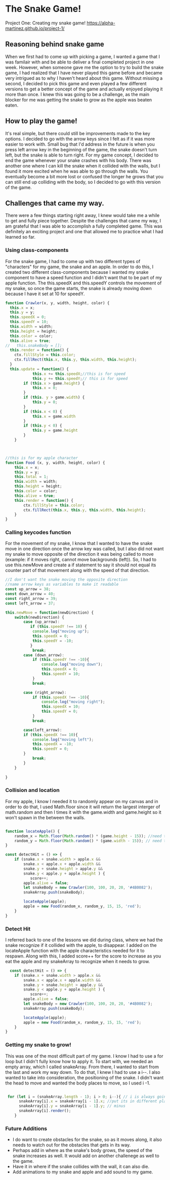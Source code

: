 # The Snake Game!
Project One: Creating my snake game!
https://alpha-martinez.github.io/project-1/

## Reasoning behind snake game

When we first had to come up with picking a game, I wanted a game that I was familair with and be able to deliver a final completed project in one week. However, when someone gave me the option to try to build the snake game, I had realized that I have never played this game before and became very intrigued as to why I haven't heard about this game. Without missing a second, I decided to pick this game and even played a few different versions to get a better concept of the game and actually enjoyed playing it more than once. I knew this was going to be a challenge, as the main blocker for me was getting the snake to grow as the apple was beaten eaten. 

## How to play the game!

It's real simple, but there could still be improvements made to the key options. I decided to go with the arrow keys since I felt as if it was more easier to work with. Small bug that I'd address in the future is when you press left arrow key in the beginning of the game, the snake doesn't turn left, but the snake is able to turn right. For my game concept, I decided to end the game whenever your snake crashes with his body. There was another one where I can kill the snake when it collided with the walls, but I found it more excited when he was able to go through the walls. You eventually become a bit more lost or confused the longer he grows that you can still end up colliding with the body, so I decided to go with this version of the game.

## Challenges that came my way.

There were a few things starting right away, I knew would take me a while to get and fully piece together. Despite the challenges that came my way, I am grateful that I was able to accomplish a fully completed game. This was definitely an exciting project and one that allowed me to practice what I had learned so far.

### Using class-components 

For the snake game, I had to come up with two different types of "characters" for my game, the snake and an apple. In order to do this, I created two different class-components because I wanted my snake component to have a speed function and I didn't want that to be part of my apple function. The this.speedX and this.speedY controls the movement of my snake, so once the game starts, the snake is already moving down because I have it set at 10 for speedY.

```javascript
function Crawler(x, y, width, height, color) {
  this.x = x;
  this.y = y;
  this.speedX = 0;
  this.speedY = 10;
  this.width = width;
  this.height = height;
  this.color = color;
  this.alive = true;
//   this.snakeBody = [];
  this.render = function() {
    ctx.fillStyle = this.color;
    ctx.fillRect(this.x, this.y, this.width, this.height);
  }
  this.update = function() {
            this.x += this.speedX;//this is for speed
            this.y += this.speedY;// this is for speed
        if (this.x > game.height) {
            this.x = 0;
        } 
        if (this. y > game.width) {
            this.y = 0;
        } 
        if (this.x < 0) {
            this.x = game.width
        } 
        if (this.y < 0) {
            this.y = game.height
        }    
    }   



//this is for my apple character
function Food (x, y, width, height, color) {
    this.x = x;
    this.y = y;
    this.total = 1;
    this.width = width;
    this.height = height;
    this.color = color;
    this.alive = true;
    this.render = function() {
        ctx.fillStyle = this.color;
        ctx.fillRect(this.x, this.y, this.width, this.height);
    }
}

```

### Calling keycodes function

For the movement of my snake, I know that I wanted to have the snake move in one direction once the arrow key was called, but I also did not want my snake to move opposite of the direction it was being called to move (example: if it moves right, cannot move backgrounds (left)). So, I had to use this.newMove and create a if statement to say it should not equal its counter part of that movement along with the speed of that direction.

```javascript
//I don't want the snake moving the opposite direction
//name arrow keys as variables to make it readable
const up_arrow = 38;
const down_arrow = 40;
const right_arrow = 39;
const left_arrow = 37;

this.newMove = function(newDirection) {
    switch(newDirection) {
        case (up_arrow):
           if (this.speedY !== 10) {
            console.log("moving up");
            this.speedX = 0;
            this.speedY = -10;
           }
            break;
        case (down_arrow):
            if (this.speedY !== -10){
                console.log("moving down");
                this.speedX = 0; 
                this.speedY = 10;
            }
            break;

        case (right_arrow):
            if (this.speedX !== -10){
                console.log("moving right");
                this.speedX = 10;
                this.speedY = 0;
            }
            break;

        case(left_arrow):
        if (this.speedX !== 10){
            console.log("moving left");
            this.speedX = -10;
            this.speedY = 0;  
        }
            break;  
        }
    }
  
}


```

### Collision and location

For my apple, I know I needed it to randomly appear on my canvas and in order to do that, I used Math.floor since it will return the largest interger of math.random and then I times it with the game.width and game.height so it won't spawn in the between the walls.

``` javascript

function locateApple() {
    random_x = Math.floor(Math.random() * (game.height - 15)); //need to take the height number
    random_y = Math.floor(Math.random() * (game.width - 15)); // need to take the width number   
}    

const detectHit = () => {
    if (snake.x + snake.width > apple.x &&
        snake.x < apple.x + apple.width &&
        snake.y + snake.height > apple.y &&
        snake.y < apple.y + apple.height ) { 
           score++;
        apple.alive = false;
        let snakeBody = new Crawler(100, 100, 20, 20, '#4B0082');
        snakeArray.push(snakeBody);

        locateApple(apple);
        apple = new Food(random_x, random_y, 15, 15, 'red');
    }
}  

```

  ### Detect Hit
  
I referred back to one of the lessons we did during class, where we had the snake recognize if it collided with the apple, to disappear. I added on the locateApple function with the apple characteristics needed for it to respawn. Along with this, I added score++ for the score to increase as you eat the apple and my snakeArray to recognize when it needs to grow.

```javascript
  const detectHit = () => {
    if (snake.x + snake.width > apple.x &&
        snake.x < apple.x + apple.width &&
        snake.y + snake.height > apple.y &&
        snake.y < apple.y + apple.height ) { 
           score++;
        apple.alive = false;
        let snakeBody = new Crawler(100, 100, 20, 20, '#4B0082');
        snakeArray.push(snakeBody);

        locateApple(apple);
        apple = new Food(random_x, random_y, 15, 15, 'red');
    }
} 
```

### Getting my snake to grow!

This was one of the most difficult part of my game. I know I had to use a for loop but I didn't fully know how to apply it. To start with, we needed an empty array, which I called snakeArray. From there, I wanted to start from the last and work my way down. To do that, I knew I had to use a i--. I also wanted to take into consideration, the positioning of the snake. I didn't want the head to move and wanted the body places to move, so I used i -1.

``` javascript

 for (let i = (snakeArray.length - 1); i > 0; i--){ // i is always going to start at 0
      snakeArray[i].x = snakeArray[i - 1].x; //put its in different place in the array 
      snakeArray[i].y = snakeArray[i - 1].y; // minus    
      snakeArray[i].render();  
    } 

```
### Future Additions

- I do want to create obstacles for the snake, so as it moves along, it also needs to watch out for the obstacles that gets in its way. 
- Perhaps add in where as the snake's body grows, the speed of the snake increases as well. It would add on another challenege as well to the game. 
- Have it in where if the snake collides with the wall, it can also die. 
- Add animations to my snake and apple and add sound to my game. 
